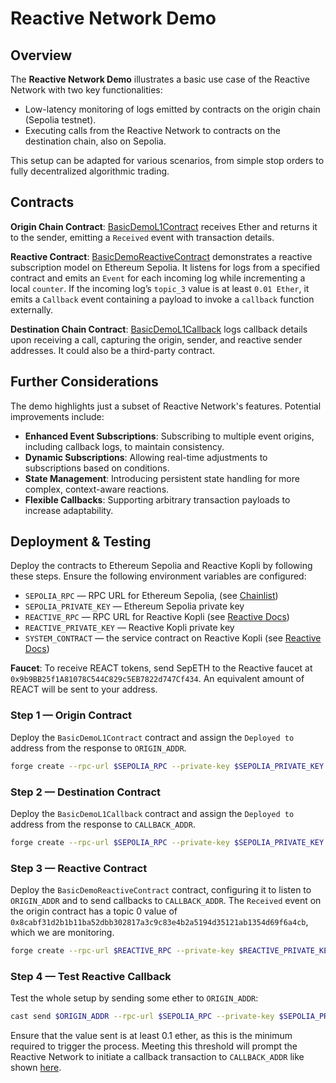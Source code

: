 # Reactive Network Demo

## Overview

The **Reactive Network Demo** illustrates a basic use case of the Reactive Network with two key functionalities:

* Low-latency monitoring of logs emitted by contracts on the origin chain (Sepolia testnet).
* Executing calls from the Reactive Network to contracts on the destination chain, also on Sepolia.

This setup can be adapted for various scenarios, from simple stop orders to fully decentralized algorithmic trading.

## Contracts

**Origin Chain Contract**: [BasicDemoL1Contract](https://github.com/Reactive-Network/reactive-smart-contract-demos/blob/main/src/demos/basic/BasicDemoL1Contract.sol) receives Ether and returns it to the sender, emitting a `Received` event with transaction details.

**Reactive Contract**: [BasicDemoReactiveContract](https://github.com/Reactive-Network/reactive-smart-contract-demos/blob/main/src/demos/basic/BasicDemoReactiveContract.sol) demonstrates a reactive subscription model on Ethereum Sepolia. It listens for logs from a specified contract and emits an `Event` for each incoming log while incrementing a local `counter`. If the incoming log’s `topic_3` value is at least `0.01 Ether`, it emits a `Callback` event containing a payload to invoke a `callback` function externally.

**Destination Chain Contract**: [BasicDemoL1Callback](https://github.com/Reactive-Network/reactive-smart-contract-demos/blob/main/src/demos/basic/BasicDemoL1Callback.sol) logs callback details upon receiving a call, capturing the origin, sender, and reactive sender addresses. It could also be a third-party contract.

## Further Considerations

The demo highlights just a subset of Reactive Network's features. Potential improvements include:

- **Enhanced Event Subscriptions**: Subscribing to multiple event origins, including callback logs, to maintain consistency.
- **Dynamic Subscriptions**: Allowing real-time adjustments to subscriptions based on conditions.
- **State Management**: Introducing persistent state handling for more complex, context-aware reactions.
- **Flexible Callbacks**: Supporting arbitrary transaction payloads to increase adaptability.

## Deployment & Testing

Deploy the contracts to Ethereum Sepolia and Reactive Kopli by following these steps. Ensure the following environment variables are configured:

* `SEPOLIA_RPC` — RPC URL for Ethereum Sepolia, (see [Chainlist](https://chainlist.org/chain/11155111))
* `SEPOLIA_PRIVATE_KEY` — Ethereum Sepolia private key
* `REACTIVE_RPC` — RPC URL for Reactive Kopli (see [Reactive Docs](https://dev.reactive.network/kopli-testnet#reactive-kopli-information))
* `REACTIVE_PRIVATE_KEY` — Reactive Kopli private key
* `SYSTEM_CONTRACT` — the service contract on Reactive Kopli (see [Reactive Docs](https://dev.reactive.network/kopli-testnet#reactive-kopli-information))

**Faucet**: To receive REACT tokens, send SepETH to the Reactive faucet at `0x9b9BB25f1A81078C544C829c5EB7822d747Cf434`. An equivalent amount of REACT will be sent to your address.

### Step 1 — Origin Contract

Deploy the `BasicDemoL1Contract` contract and assign the `Deployed to` address from the response to `ORIGIN_ADDR`.

```bash
forge create --rpc-url $SEPOLIA_RPC --private-key $SEPOLIA_PRIVATE_KEY src/demos/basic/BasicDemoL1Contract.sol:BasicDemoL1Contract
```

### Step 2 — Destination Contract

Deploy the `BasicDemoL1Callback` contract and assign the `Deployed to` address from the response to `CALLBACK_ADDR`.

```bash
forge create --rpc-url $SEPOLIA_RPC --private-key $SEPOLIA_PRIVATE_KEY src/demos/basic/BasicDemoL1Callback.sol:BasicDemoL1Callback
```

### Step 3 — Reactive Contract

Deploy the `BasicDemoReactiveContract` contract, configuring it to listen to `ORIGIN_ADDR` and to send callbacks to `CALLBACK_ADDR`. The `Received` event on the origin contract has a topic 0 value of `0x8cabf31d2b1b11ba52dbb302817a3c9c83e4b2a5194d35121ab1354d69f6a4cb`, which we are monitoring.

```bash
forge create --rpc-url $REACTIVE_RPC --private-key $REACTIVE_PRIVATE_KEY src/demos/basic/BasicDemoReactiveContract.sol:BasicDemoReactiveContract --value 0.1ether --constructor-args $SYSTEM_CONTRACT $ORIGIN_ADDR 0x8cabf31d2b1b11ba52dbb302817a3c9c83e4b2a5194d35121ab1354d69f6a4cb $CALLBACK_ADDR
```

### Step 4 — Test Reactive Callback

Test the whole setup by sending some ether to `ORIGIN_ADDR`:

```bash
cast send $ORIGIN_ADDR --rpc-url $SEPOLIA_RPC --private-key $SEPOLIA_PRIVATE_KEY --value 0.1ether
```

Ensure that the value sent is at least 0.1 ether, as this is the minimum required to trigger the process. Meeting this threshold will prompt the Reactive Network to initiate a callback transaction to `CALLBACK_ADDR` like shown [here](https://sepolia.etherscan.io/address/0x26fF307f0f0Ea0C4B5Df410Efe22754324DACE08#events).

